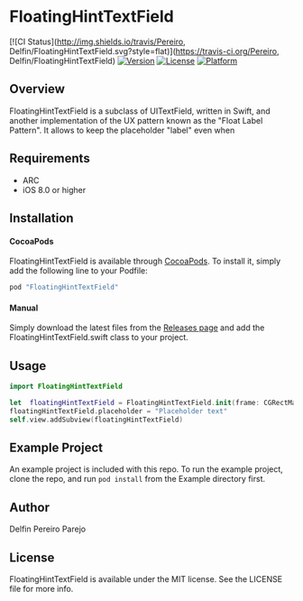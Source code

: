 # FloatingHintTextField

[![CI Status](http://img.shields.io/travis/Pereiro, Delfin/FloatingHintTextField.svg?style=flat)](https://travis-ci.org/Pereiro, Delfin/FloatingHintTextField)
[![Version](https://img.shields.io/cocoapods/v/FloatingHintTextField.svg?style=flat)](http://cocoapods.org/pods/FloatingHintTextField)
[![License](https://img.shields.io/cocoapods/l/FloatingHintTextField.svg?style=flat)](http://cocoapods.org/pods/FloatingHintTextField)
[![Platform](https://img.shields.io/cocoapods/p/FloatingHintTextField.svg?style=flat)](http://cocoapods.org/pods/FloatingHintTextField)


## Overview
FloatingHintTextField is a subclass of UITextField, written in Swift, and another implementation of the UX pattern known as the "Float Label Pattern". It allows to keep the placeholder "label" even when 

## Requirements
* ARC
* iOS 8.0 or higher

## Installation

#### CocoaPods

FloatingHintTextField is available through [CocoaPods](http://cocoapods.org). To install
it, simply add the following line to your Podfile:

```ruby
pod "FloatingHintTextField"
```

#### Manual

Simply download the latest files from the [Releases page](https://github.com/KuroBCN/FloatingHintTextfield/releases) and add the FloatingHintTextField.swift class to your project.

## Usage

```Swift
import FloatingHintTextField

let  floatingHintTextField = FloatingHintTextField.init(frame: CGRectMake(20,200, 200, 40))
floatingHintTextField.placeholder = "Placeholder text"
self.view.addSubview(floatingHintTextField)

```

## Example Project

An example project is included with this repo.  To run the example project, clone the repo, and run `pod install` from the Example directory first.

## Author

Delfin Pereiro Parejo

## License

FloatingHintTextField is available under the MIT license. See the LICENSE file for more info.
